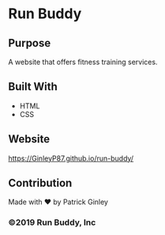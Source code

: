 # Run Buddy

## Purpose
A website that offers fitness training services.

## Built With
* HTML
* CSS

## Website
https://GinleyP87.github.io/run-buddy/

## Contribution
Made with ❤️ by Patrick Ginley

### ©️2019 Run Buddy, Inc
